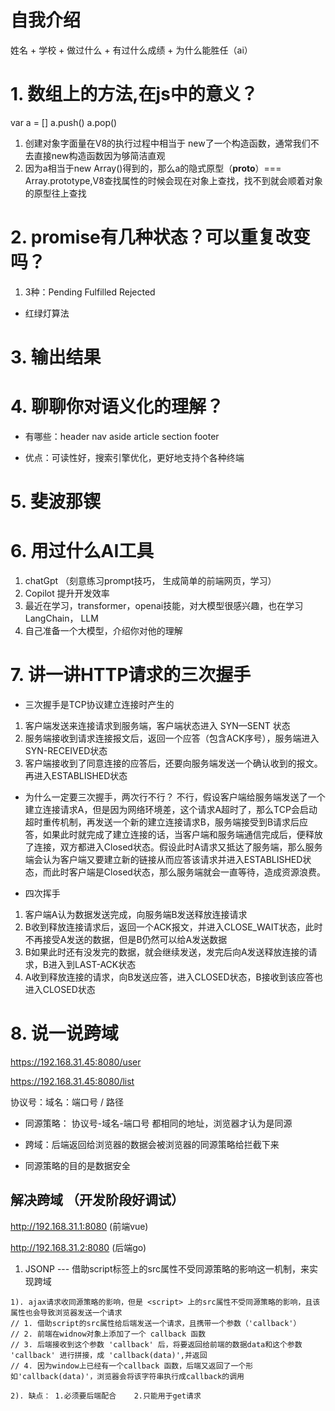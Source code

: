 # 自我介绍
姓名 + 学校 + 做过什么 + 有过什么成绩 + 为什么能胜任（ai）


# 1. 数组上的方法,在js中的意义？
var a = []
a.push()
a.pop()

1. 创建对象字面量在V8的执行过程中相当于 new了一个构造函数，通常我们不去直接new构造函数因为够简洁直观
2. 因为a相当于new Array()得到的，那么a的隐式原型（__proto__）=== Array.prototype,V8查找属性的时候会现在对象上查找，找不到就会顺着对象的原型往上查找


# 2. promise有几种状态？可以重复改变吗？
  1. 3种：Pending  Fulfilled  Rejected

  - 红绿灯算法

# 3. 输出结果

# 4. 聊聊你对语义化的理解？
 - 有哪些：header nav aside  article  section  footer

 - 优点：可读性好，搜索引擎优化，更好地支持个各种终端

# 5. 斐波那锲


# 6. 用过什么AI工具
 1. chatGpt （刻意练习prompt技巧， 生成简单的前端网页，学习）
 2. Copilot 提升开发效率
 3. 最近在学习，transformer，openai技能，对大模型很感兴趣，也在学习LangChain， LLM
 4. 自己准备一个大模型，介绍你对他的理解

# 7. 讲一讲HTTP请求的三次握手
  - 三次握手是TCP协议建立连接时产生的
  1. 客户端发送来连接请求到服务端，客户端状态进入 SYN—SENT 状态
  2. 服务端接收到请求连接报文后，返回一个应答（包含ACK序号），服务端进入 SYN-RECEIVED状态
  3. 客户端接收到了同意连接的应答后，还要向服务端发送一个确认收到的报文。再进入ESTABLISHED状态

  - 为什么一定要三次握手，两次行不行？
  不行，假设客户端给服务端发送了一个建立连接请求A，但是因为网络环境差，这个请求A超时了，那么TCP会启动超时重传机制，再发送一个新的建立连接请求B，服务端接受到B请求后应答，如果此时就完成了建立连接的话，当客户端和服务端通信完成后，便释放了连接，双方都进入Closed状态。假设此时A请求又抵达了服务端，那么服务端会认为客户端又要建立新的链接从而应答该请求并进入ESTABLISHED状态，而此时客户端是Closed状态，那么服务端就会一直等待，造成资源浪费。


  - 四次挥手
  1. 客户端A认为数据发送完成，向服务端B发送释放连接请求
  2. B收到释放连接请求后，返回一个ACK报文，并进入CLOSE_WAIT状态，此时不再接受A发送的数据，但是B仍然可以给A发送数据
  3. B如果此时还有没发完的数据，就会继续发送，发完后向A发送释放连接的请求，B进入到LAST-ACK状态
  4. A收到释放连接的请求，向B发送应答，进入CLOSED状态，B接收到该应答也进入CLOSED状态

# 8. 说一说跨域

https://192.168.31.45:8080/user

https://192.168.31.45:8080/list

协议号：域名：端口号 / 路径

- 同源策略： 协议号-域名-端口号  都相同的地址，浏览器才认为是同源

- 跨域：后端返回给浏览器的数据会被浏览器的同源策略给拦截下来

- 同源策略的目的是数据安全


## 解决跨域 （开发阶段好调试）
  http://192.168.31.1:8080 (前端vue)

  http://192.168.31.2:8080 (后端go)


  1. JSONP  --- 借助script标签上的src属性不受同源策略的影响这一机制，来实现跨域

    1). ajax请求收同源策略的影响，但是 <script> 上的src属性不受同源策略的影响，且该属性也会导致浏览器发送一个请求
    // 1. 借助script的src属性给后端发送一个请求，且携带一个参数（'callback'）
    // 2. 前端在widnow对象上添加了一个 callback 函数
    // 3. 后端接收到这个参数 'callback' 后，将要返回给前端的数据data和这个参数 'callback' 进行拼接，成 'callback(data)',并返回
    // 4. 因为window上已经有一个callback 函数，后端又返回了一个形如'callback(data)'，浏览器会将该字符串执行成callback的调用

    2). 缺点： 1.必须要后端配合    2.只能用于get请求


    



